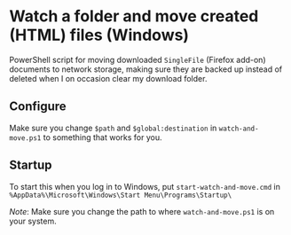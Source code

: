 # Watch a folder and move created (HTML) files (Windows)
PowerShell script for moving downloaded `SingleFile` (Firefox add-on) documents to network storage,
making sure they are backed up instead of deleted when I on occasion clear my download folder.

## Configure
Make sure you change `$path` and `$global:destination` in `watch-and-move.ps1` to something that works for you.

## Startup
To start this when you log in to Windows, put `start-watch-and-move.cmd` in `%AppData%\Microsoft\Windows\Start Menu\Programs\Startup\`

_Note_: Make sure you change the path to where `watch-and-move.ps1` is on your system.
